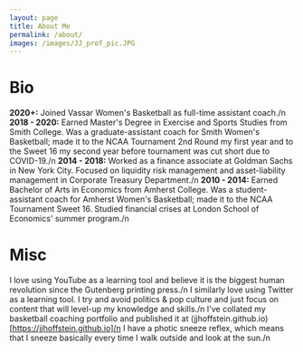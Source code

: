 ```yaml
---
layout: page
title: About Me
permalink: /about/
images: /images/JJ_prof_pic.JPG
---
```


# Bio
**2020+:** Joined Vassar Women's Basketball as full-time assistant coach./n
**2018 - 2020:** Earned Master's Degree in Exercise and Sports Studies from Smith College. Was a graduate-assistant coach for Smith Women's Basketball; made it to the NCAA Tournament 2nd Round my first year and to the Sweet 16 my second year before tournament was cut short due to COVID-19./n
**2014 - 2018:** Worked as a finance associate at Goldman Sachs in New York City. Focused on liquidity risk management and asset-liability management in Corporate Treasury Department./n
**2010 - 2014:** Earned Bachelor of Arts in Economics from Amherst College. Was a student-assistant coach for Amherst Women's Basketball; made it to the NCAA Tournament Sweet 16. Studied financial crises at London School of Economics' summer program./n

# Misc
I love using YouTube as a learning tool and believe it is the biggest human revolution since the Gutenberg printing press./n
I similarly love using Twitter as a learning tool. I try and avoid politics & pop culture and just focus on content that will level-up my knowledge and skills./n
I've collated my basketball coaching portfolio and published it at (jjhoffstein.github.io)[https://jjhoffstein.github.io]/n
I have a photic sneeze reflex, which means that I sneeze basically every time I walk outside and look at the sun./n

